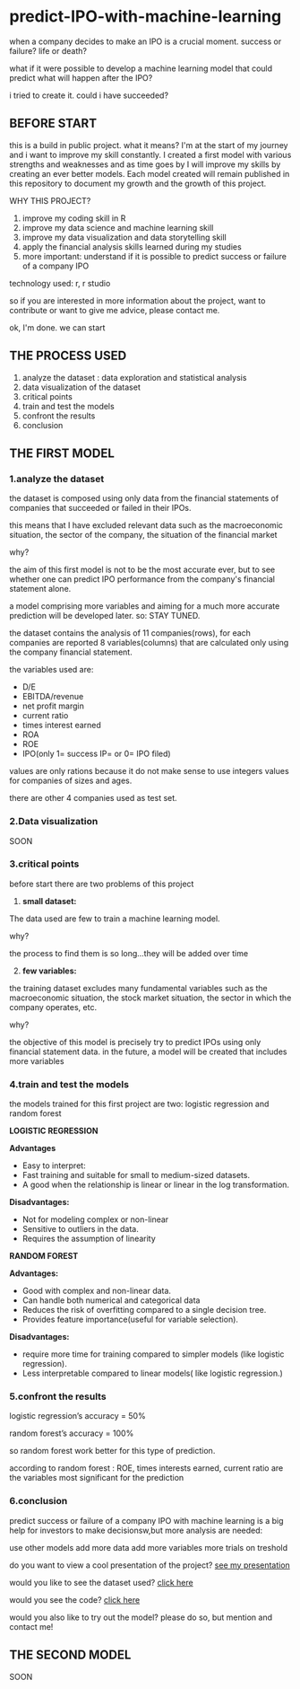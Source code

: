 # predict-IPO-with-machine-learning

when a company decides to make an IPO is a crucial moment.
success or failure? life or death?

what if it were possible to develop a machine learning model that could predict what will happen after the IPO?

i tried to create it. could i have succeeded?

## BEFORE START

this is a build in public project.
what it means?
I'm at the start of my journey and i want to improve my skill constantly.
I created a first model with various strengths and weaknesses and as time goes by I will improve my skills by creating an ever better models.
Each model created will remain published in this repository to document my growth and the growth of this project.

WHY THIS PROJECT?

1. improve my coding skill in R
2. improve my data science and machine learning skill
3. improve my data visualization and data storytelling skill
4. apply the financial analysis skills learned during my studies
5. more important: understand if it is possible to predict success or failure of a company IPO

technology used: r, r studio 

so if you are interested in more information about the project, want to contribute or want to give me advice, please contact me.

ok, I'm done. we can start

## THE PROCESS USED

1. analyze the dataset : data exploration and statistical analysis
2. data visualization of the dataset
3. critical points
4. train and test the models
5. confront the results
6. conclusion

## THE FIRST MODEL

### 1.analyze the dataset

the dataset is composed using only data from the financial statements of companies that succeeded or failed in their IPOs.

this means that I have excluded relevant data such as the macroeconomic situation, the sector of the company, the situation of the financial market

why?

the aim of this first model is not to be the most accurate ever, but to see whether one can predict IPO performance from the company's financial statement alone.

a model comprising more variables and aiming for a much more accurate prediction will be developed later.
so: STAY TUNED.

the dataset contains the analysis of 11 companies(rows), for each companies are reported 8 variables(columns) that are calculated only using the company financial statement.

the variables used are:

- D/E
- EBITDA/revenue
- net profit margin
- current ratio
- times interest earned
- ROA
- ROE
- IPO(only 1= success IP= or 0= IPO filed)

values are only rations because it do not make sense to use integers values for companies of sizes and ages.

there are other 4 companies used as test set.

### 2.Data visualization

SOON

### 3.critical points

before start there are two problems of this project

1. **small dataset:**

 The data used are few to train a
machine learning model. 

why?

the process to find them is so long...they will be added over time

2. **few variables:** 

the training dataset excludes many fundamental variables such as the macroeconomic situation, the stock market situation, the sector in which the company operates, etc.

why?

the objective of this model is precisely try to predict IPOs using only financial statement data. in the future, a model will be created that includes more variables

### 4.train and test  the models

the models trained for this first project are two: logistic regression and random forest

**LOGISTIC REGRESSION**

**Advantages**

- Easy to interpret:
- Fast training and suitable for
small to medium-sized datasets.
- A good when the relationship is linear or linear in the log transformation.

**Disadvantages:**

- Not for modeling complex or non-linear
- Sensitive to outliers in the data.
- Requires the assumption of
linearity

**RANDOM FOREST**

**Advantages:**

- Good with complex and non-linear
data.
- Can handle both numerical and categorical data
- Reduces the risk of overfitting compared to a single decision tree.
- Provides feature importance(useful for
variable selection).

**Disadvantages:**

- require more time for training compared to simpler models (like
logistic regression).
- Less interpretable compared to linear
models( like logistic regression.)

### 5.confront the results

logistic regression’s accuracy = 50%

random forest’s accuracy = 100%

so random forest work better for this type of prediction.

according to random forest : ROE, times interests earned, current ratio are the variables most significant for the prediction

### 6.conclusion

predict  success or failure of a company IPO with machine learning is a big help for investors to  make decisionsw,but more analysis are needed:

use other models
add more data
add more variables
more trials on treshold

do you want to view a cool presentation of the project? [see my presentation](https://github.com/EdoardoPedrocchi/predict-IPO-with-machine-learning/blob/main/IPO_final.pdf)

would you like to see the dataset used? [click here](https://github.com/EdoardoPedrocchi/predict-IPO-with-machine-learning/blob/main/dataset)

would you see the code? [click here](https://github.com/EdoardoPedrocchi/predict-IPO-with-machine-learning/blob/main/code)

would you also like to try out the model?
please do so, but mention and contact me!



## THE SECOND MODEL

SOON
